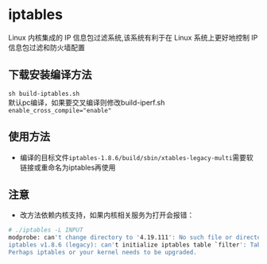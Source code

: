 
# iptables 
Linux 内核集成的 IP 信息包过滤系统,该系统有利于在 Linux 系统上更好地控制 IP 信息包过滤和防火墙配置

## 下载安装编译方法
`sh build-iptables.sh`  
默认pc编译，如果要交叉编译则修改build-iperf.sh  
`enable_cross_compile="enable"`  

## 使用方法
* 编译的目标文件`iptables-1.8.6/build/sbin/xtables-legacy-multi`需要软链接或重命名为iptables再使用

## 注意
* 改方法依赖内核支持，如果内核相关服务为打开会报错：  
``` BASH
# ./iptables -L INPUT
modprobe: can't change directory to '4.19.111': No such file or directory
iptables v1.8.6 (legacy): can't initialize iptables table `filter': Table does not exist (do you need to insmod?)
Perhaps iptables or your kernel needs to be upgraded.
```   

